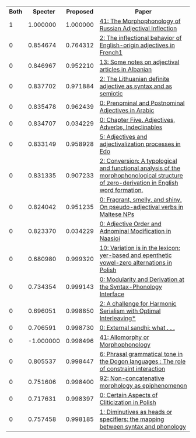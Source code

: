 <html><table><tr>
<th>Both</th>
<th>Specter</th>
<th>Proposed</th>
<th>Paper</th>
</tr>
<tr>
<td>1</td>
<td>1.000000</td>
<td>1.000000</td>
<td><a href="https://www.semanticscholar.org/paper/09e605dd487bcec5a025cd82b45cc021c048268e">41: The Morphophonology of Russian Adjectival Inflection</a></td>
</tr>
<tr>
<td>0</td>
<td>0.854674</td>
<td>0.764312</td>
<td><a href="https://www.semanticscholar.org/paper/124a0caea46408bb268bcb04f962a90fc50f8384">2: The inflectional behavior of English-origin adjectives in French1</a></td>
</tr>
<tr>
<td>0</td>
<td>0.846967</td>
<td>0.952210</td>
<td><a href="https://www.semanticscholar.org/paper/325e716223382b1a109e42d3a0db5f2368652916">13: Some notes on adjectival articles in Albanian</a></td>
</tr>
<tr>
<td>0</td>
<td>0.837702</td>
<td>0.971884</td>
<td><a href="https://www.semanticscholar.org/paper/0901eeaa4569c5d3f934082b534203499f6f2635">2: The Lithuanian definite adjective as syntax and as semiotic</a></td>
</tr>
<tr>
<td>0</td>
<td>0.835478</td>
<td>0.962439</td>
<td><a href="https://www.semanticscholar.org/paper/0cfd2c5701b27fae3c60855edefc346b73cc6697">0: Prenominal and Postnominal Adjectives in Arabic</a></td>
</tr>
<tr>
<td>0</td>
<td>0.834707</td>
<td>0.034229</td>
<td><a href="https://www.semanticscholar.org/paper/160f647ecda1abc16d0569acd68121475ebf9c10">0: Chapter Five. Adjectives, Adverbs, Indeclinables</a></td>
</tr>
<tr>
<td>0</td>
<td>0.833149</td>
<td>0.958928</td>
<td><a href="https://www.semanticscholar.org/paper/21392748c799e1bf185c87f7d70124dd4a83bc43">5: Adjectives and adjectivalization processes in Edo</a></td>
</tr>
<tr>
<td>0</td>
<td>0.831335</td>
<td>0.907233</td>
<td><a href="https://www.semanticscholar.org/paper/e59a735e907d724b676ea49a3cc0382b811d9617">2: Conversion: A typological and functional analysis of the morphophonological structure of zero-derivation in English word formation.</a></td>
</tr>
<tr>
<td>0</td>
<td>0.824042</td>
<td>0.951235</td>
<td><a href="https://www.semanticscholar.org/paper/f9180952a4dcf4cf9b6466dd12273bfc17af0ae2">0: Fragrant, smelly, and shiny. On pseudo-adjectival verbs in Maltese NPs</a></td>
</tr>
<tr>
<td>0</td>
<td>0.823370</td>
<td>0.034229</td>
<td><a href="https://www.semanticscholar.org/paper/eae4676de4d030b2c3080cba183c2f6574621da2">0: Adjective Order and Adnominal Modification in Naasioi</a></td>
</tr>
<tr>
<td>0</td>
<td>0.680980</td>
<td>0.999320</td>
<td><a href="https://www.semanticscholar.org/paper/2805bbe95eb8752e6159e81306df9763bb299950">10: Variation is in the lexicon: yer-based and epenthetic vowel-zero alternations in Polish</a></td>
</tr>
<tr>
<td>0</td>
<td>0.734354</td>
<td>0.999143</td>
<td><a href="https://www.semanticscholar.org/paper/d43d2e76322da9eea6e41f7ef8d52bfe10800e3d">0: Modularity and Derivation at the Syntax-Phonology Interface</a></td>
</tr>
<tr>
<td>0</td>
<td>0.696051</td>
<td>0.998850</td>
<td><a href="https://www.semanticscholar.org/paper/fc3d8b479ab2414ee060fce83e861093eee92554">2: A challenge for Harmonic Serialism with Optimal Interleaving*</a></td>
</tr>
<tr>
<td>0</td>
<td>0.706591</td>
<td>0.998730</td>
<td><a href="https://www.semanticscholar.org/paper/218051d8c8f466154e72c383b2c38931caf954b7">0: External sandhi: what . . .</a></td>
</tr>
<tr>
<td>0</td>
<td>-1.000000</td>
<td>0.998496</td>
<td><a href="https://www.semanticscholar.org/paper/34256fe8d252e91571a356d2d2ec74b207eb6f9c">41: Allomorphy or Morphophonology</a></td>
</tr>
<tr>
<td>0</td>
<td>0.805537</td>
<td>0.998447</td>
<td><a href="https://www.semanticscholar.org/paper/73f38538880491541de169efcca446a0b915e05c">6: Phrasal grammatical tone in the Dogon languages : The role of constraint interaction</a></td>
</tr>
<tr>
<td>0</td>
<td>0.751606</td>
<td>0.998400</td>
<td><a href="https://www.semanticscholar.org/paper/62bcf8768c2a8b37003c2bfa8a03445ed94d5770">92: Non-concatenative morphology as epiphenomenon</a></td>
</tr>
<tr>
<td>0</td>
<td>0.717631</td>
<td>0.998397</td>
<td><a href="https://www.semanticscholar.org/paper/553e605740fe3b35e6025e4c6ba654a2f7f33772">0: Certain Aspects of Cliticization in Polish</a></td>
</tr>
<tr>
<td>0</td>
<td>0.757458</td>
<td>0.998185</td>
<td><a href="https://www.semanticscholar.org/paper/94634b444c9d7fb38501070748fe0c88ff7d7e20">1: Diminutives as heads or specifiers: the mapping between syntax and phonology</a></td>
</tr>
</table></html>
